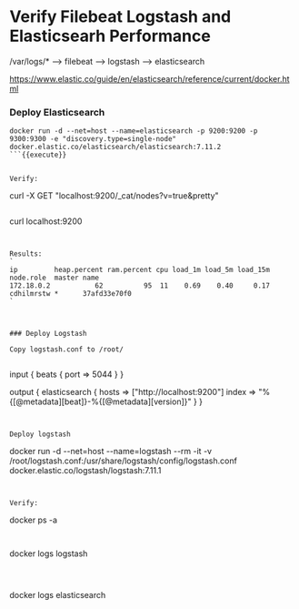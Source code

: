# Verify Filebeat Logstash and Elasticsearh Performance

/var/logs/* --> filebeat --> logstash --> elasticsearch

https://www.elastic.co/guide/en/elasticsearch/reference/current/docker.html


### Deploy Elasticsearch
```
docker run -d --net=host --name=elasticsearch -p 9200:9200 -p 9300:9300 -e "discovery.type=single-node" docker.elastic.co/elasticsearch/elasticsearch:7.11.2
```{{execute}}


Verify:
```
curl -X GET "localhost:9200/_cat/nodes?v=true&pretty"
```{{execute}}

```
curl localhost:9200
```{{execute}}


Results:
`
ip         heap.percent ram.percent cpu load_1m load_5m load_15m node.role  master name
172.18.0.2           62          95  11    0.69    0.40     0.17 cdhilmrstw *      37afd33e70f0
`



### Deploy Logstash

Copy logstash.conf to /root/


```
input {
  beats {
    port => 5044
  }
}

output {
  elasticsearch {
    hosts => ["http://localhost:9200"]
    index => "%{[@metadata][beat]}-%{[@metadata][version]}" 
  }
}
```{{copy}}


Deploy logstash
```
docker run -d  --net=host --name=logstash --rm -it -v /root/logstash.conf:/usr/share/logstash/config/logstash.conf docker.elastic.co/logstash/logstash:7.11.1
```{{execute}}


Verify:
```
docker ps -a
```{{execute}}


```
docker logs logstash
```{{execute}}



```
docker logs elasticsearch
```{{execute}}
